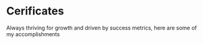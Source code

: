 # Cerificates
Always thriving for growth and driven by success metrics, here are some of my accomplishments
